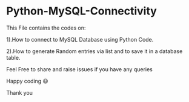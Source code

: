# Python-MySQL-Connectivity

This File contains the codes on:

1).How to connect to MySQL Database using Python Code.

2).How to generate Random entries via list and to save it in a database table.

Feel Free to share and raise issues if you have any queries 

Happy coding 😃

Thank you
